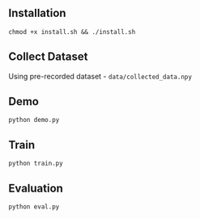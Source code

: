 ## Installation

```shell
chmod +x install.sh && ./install.sh
```

## Collect Dataset
Using pre-recorded dataset - `data/collected_data.npy`

## Demo
```shell
python demo.py
```

## Train
```shell
python train.py
```

## Evaluation
```shell
python eval.py
```


